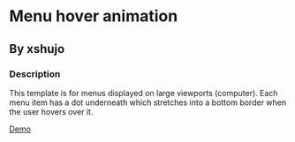 # Menu hover animation

## By xshujo

### Description

This template is for menus displayed on large viewports (computer). Each menu item has a dot underneath which stretches into a bottom border when the user hovers over it.

[Demo](demo.gif)
